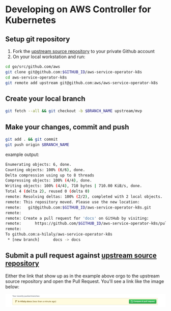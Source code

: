 # Developing on AWS Controller for Kubernetes

## Setup git repository

1. Fork the [upstream source repository](github.com/aws/aws-service-operator-k8s) to your private Github account
2. On your local workstation and run:

```bash
cd go/src/github.com/aws
git clone git@github.com:$GITHUB_ID/aws-service-operator-k8s
cd aws-service-operator-k8s
git remote add upstream git@github.com:aws/aws-service-operator-k8s
```

## Create your local branch

```bash
git fetch --all && git checkout -b $BRANCH_NAME upstream/mvp
```

## Make your changes, commit and push

```bash
git add . && git commit
git push origin $BRANCH_NAME
```

example output:
```bash
Enumerating objects: 6, done.
Counting objects: 100% (6/6), done.
Delta compression using up to 8 threads
Compressing objects: 100% (4/4), done.
Writing objects: 100% (4/4), 710 bytes | 710.00 KiB/s, done.
Total 4 (delta 2), reused 0 (delta 0)
remote: Resolving deltas: 100% (2/2), completed with 2 local objects.
remote: This repository moved. Please use the new location:
remote:   git@github.com:$GITHUB_ID/aws-service-operator-k8s.git
remote: 
remote: Create a pull request for 'docs' on GitHub by visiting:
remote:      https://github.com/$GITHUB_ID/aws-service-operator-k8s/pull/new/docs
remote: 
To github.com:a-hilaly/aws-service-operator-k8s
 * [new branch]      docs -> docs
```

## Submit a pull request against [upstream source repository](github.com/aws/aws-service-operator-k8s)

Either the link that show up as in the example above orgo to the upstream source repository and open the Pull Request. You'll see a link like the image below:

![image](./images/github-pr.png)